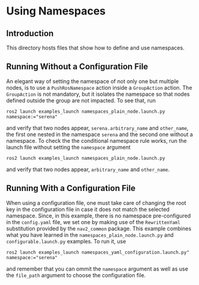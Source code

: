 # Using Namespaces
## Introduction
This directory hosts files that show how to define and use namespaces.

## Running Without a Configuration File
An elegant way of setting the namespace of not only one but multiple nodes, is to use a `PushRosNamespace` action inside a `GroupAction` action. The `GroupAction` is not mandatory, but it isolates the namespace so that nodes defined outside the group are not impacted. To see that, run
```
ros2 launch examples_launch namespaces_plain_node.launch.py namespace:="serena"
```
and verify that two nodes appear, `serena.arbitrary_name` and `other_name`, the first one nested in the namespace `serena` and the second one without a namespace. To check the the conditional namespace rule works, run the launch file without setting the `namespace` argument
```
ros2 launch examples_launch namespaces_plain_node.launch.py
```
and verify that two nodes appear, `arbitrary_name` and `other_name`.

## Running With a Configuration File
When using a configuration file, one must take care of changing the root key in the configuration file in case it does not match the selected namespace. Since, in this example, there is no namespace pre-configured in the `config.yaml` file, we set one by making use of the `RewrittenYaml` substitution provided by the `nav2_common` package. This example combines what you have learned in the `namespaces_plain_node.launch.py` and `configurable.launch.py` examples. To run it, use
```
ros2 launch examples_launch namespaces_yaml_configuration.launch.py" namespace:="serena"
```
and remember that you can ommit the `namespace` argument as well as use the `file_path` argument to choose the configuration file.
